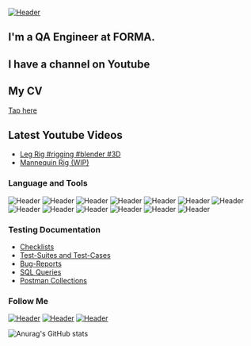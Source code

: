 [![Header](https://github.com/Eu-Ti/Eu-Ti/blob/main/assets/header.png)](https://www.artstation.com/eugene_tim)
## I'm a QA Engineer at FORMA. 
## I have a channel on Youtube
## My CV
[Tap here](https://drive.google.com/drive/folders/1IylRN6uPyi8ypqTF0dyK4u6FhOsWt-Kp?usp=sharing/)

## Latest Youtube Videos

<!-- YOUTUBE:START -->
- [Leg Rig #rigging #blender #3D](https://www.youtube.com/watch?v=yD536aHdc8g)
- [Mannequin Rig &lpar;WIP&rpar;][def]
<!-- YOUTUBE:END -->

### Language and Tools
![Header](https://img.shields.io/badge/Postman-090909?style=for-the-badge&logo=postman&logoColor=f76935)
![Header](https://img.shields.io/badge/Swagger-090909?style=for-the-badge&logo=swagger&logoColor=7ede2b)
![Header](https://img.shields.io/badge/Github-090909?style=for-the-badge&logo=github&logoColor=8cc4d7)
![Header](https://img.shields.io/badge/Jenkins-090909?style=for-the-badge&logo=jenkins&logoColor=f7f7f7)
![Header](https://img.shields.io/badge/MySQL-090909?style=for-the-badge&logo=mysql&logoColor=00618a)
![Header](https://img.shields.io/badge/DevTools-090909?style=for-the-badge&logo=googlechrome&logoColor=2674f2)
![Header](https://img.shields.io/badge/AndroidStudio-090909?style=for-the-badge&logo=androidstudio&logoColor=3ad07d)
![Header](https://img.shields.io/badge/CharlesProxy-090909?style=for-the-badge&logo=charlesproxy&logoColor=8cc4d7)
![Header](https://img.shields.io/badge/Blender-090909?style=for-the-badge&logo=Blender&logoColor=e87d0d)
![Header](https://img.shields.io/badge/Substance_3D_Painter-090909?style=for-the-badge&logo=Adobe&logoColor=97E742)
![Header](https://img.shields.io/badge/Marmoset_Toolbag-090909?style=for-the-badge&logo=Marmoset&logoColor=97E742)
![Header](https://img.shields.io/badge/Python-090909?style=for-the-badge&logo=Python&logoColor=FFDB54)
![Header](https://img.shields.io/badge/Vanessa-090909?style=for-the-badge&logo=Vanessa&logoColor=3B72A2)

### Testing Documentation

- [Checklists](https://github.com/Eu-Ti/Checklists.git)
- [Test-Suites and Test-Cases](https://github.com/Eu-Ti/Test-Cases.git)
- [Bug-Reports](https://github.com/Eu-Ti/Bug-Reports.git)
- [SQL Queries](https://github.com/Eu-Ti/SQL-Queries.git)
- [Postman Collections](https://github.com/Eu-Ti/Postman.git)

### Follow Me
[![Header](https://img.shields.io/badge/Youtube-090909?style=for-the-badge&logo=youtube&logoColor=f70000)](https://www.youtube.com/channel/UCXeLulIJ2qAbpcuKfKluQ_g)
[![Header](https://img.shields.io/badge/Telegram-090909?style=for-the-badge&logo=telegram&logoColor=31a5db)](https://t.me/Eu_Ti)
[![Header](https://img.shields.io/badge/Linkedin-090909?style=for-the-badge&logo=linkedin&logoColor=0073b1)](https://www.linkedin.com/in/eugene-timko/)

![Anurag's GitHub stats](https://github-readme-stats.vercel.app/api?username=Eu-Ti&show_icons=true&theme=radical)

[def]: https://www.youtube.com/shorts/dkAfp1cZW-8